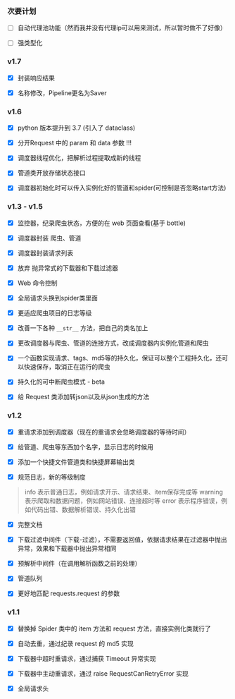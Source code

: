 ### 次要计划

- [ ] 自动代理池功能（然而我并没有代理ip可以用来测试，所以暂时做不了好像）

- [ ] 强类型化

### v1.7

- [x] 封装响应结果

- [x] 名称修改，Pipeline更名为Saver

### v1.6

- [x] python 版本提升到 3.7 (引入了 dataclass)

- [x] 分开Request 中的 param 和 data 参数 !!!

- [X] 调度器线程优化，把解析过程提取成新的线程

- [x] 管道类开放存储状态接口

- [x] 调度器初始化时可以传入实例化好的管道和spider(可控制是否忽略start方法)

### v1.3 - v1.5

- [x] 监控器，纪录爬虫状态，方便的在 web 页面查看(基于 bottle)

- [x] 调度器封装 爬虫、管道

- [x] 调度器封装请求列表

- [x] 放弃 抛异常式的下载器和下载过滤器

- [x] Web 命令控制

- [x] 全局请求头换到spider类里面

- [x] 更适应爬虫项目的日志等级

- [x] 改善一下各种 `__str__` 方法，把自己的类名加上

- [x] 更改调度器与爬虫、管道的连接方式，改成调度器内实例化管道和爬虫

- [x] 一个函数实现请求、tags、md5等的持久化，保证可以整个工程持久化，还可以快速保存，取消正在运行的爬虫

- [x] 持久化的可中断爬虫模式 - beta

- [x] 给 Request 类添加转json以及从json生成的方法

### v1.2

- [x] 重请求添加到调度器（现在的重请求会忽略调度器的等待时间）

- [x] 给管道、爬虫等东西加个名字，显示日志的时候用

- [x] 添加一个快捷文件管道类和快捷屏幕输出类

- [x] 规范日志，新的等级制度

> info 表示普通日志，例如请求开示、请求结束、item保存完成等
> warning 表示爬取和数据问题，例如网站错误、连接超时等
> error 表示程序错误，例如代码出错、数据解析错误、持久化出错

- [x] 完整文档

- [x] 下载过滤中间件（下载-过滤），不需要返回值，依据请求结果在过滤器中抛出异常，效果和下载器中抛出异常相同

- [x] 预解析中间件（在调用解析函数之前的处理）

- [x] 管道队列

- [x] 更好地匹配 requests.request 的参数

### v1.1

- [x] 替换掉 Spider 类中的 item 方法和 request 方法，直接实例化类就行了

- [x] 自动去重，通过纪录 request 的 md5 实现

- [x] 下载器中超时重请求，通过捕获 Timeout 异常实现

- [x] 下载器中主动重请求，通过 raise RequestCanRetryError 实现

- [x] 全局请求头
